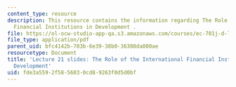 ```yaml
---
content_type: resource
description: This resource contains the information regarding The Role of the International
  Financial Institutions in Development .
file: https://ol-ocw-studio-app-qa.s3.amazonaws.com/courses/ec-701j-d-lab-i-development-fall-2009/fde3a5592f5856030cd89263f0d5d0bf_MITEC_701JF09_lec21_rg.pdf
file_type: application/pdf
parent_uid: bfc4142b-703b-6e39-38b0-36308da800ae
resourcetype: Document
title: 'Lecture 21 slides: The Role of the International Financial Institutions in
  Development'
uid: fde3a559-2f58-5603-0cd8-9263f0d5d0bf
---
```

